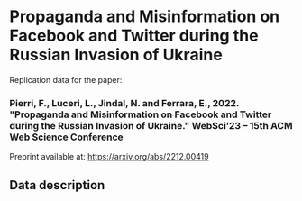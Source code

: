 # Propaganda and Misinformation on Facebook and Twitter during the Russian Invasion of Ukraine
Replication data for the paper:

### Pierri, F., Luceri, L., Jindal, N. and Ferrara, E., 2022. "Propaganda and Misinformation on Facebook and Twitter during the Russian Invasion of Ukraine." WebSci’23 – 15th ACM Web Science Conference

Preprint available at: https://arxiv.org/abs/2212.00419

## Data description

